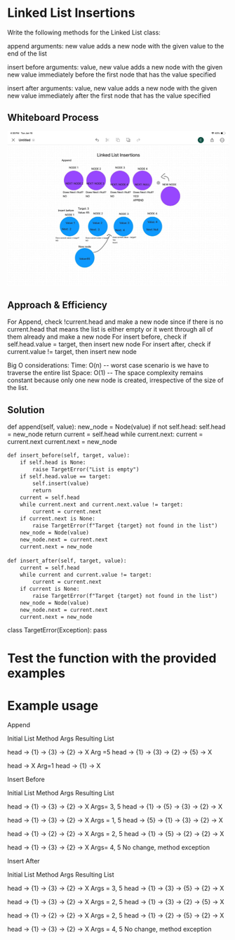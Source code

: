# Linked List Insertions
Write the following methods for the Linked List class:

append
    arguments: new value
    adds a new node with the given value to the end of the list

insert before
    arguments: value, new value
    adds a new node with the given new value immediately before the first node that has the value specified

insert after
    arguments: value, new value
    adds a new node with the given new value immediately after the first node that has the value specified


## Whiteboard Process
![Whiteboard](./linkedlistinsertions.jpg)

## Approach & Efficiency
<!-- What approach did you take? Why? What is the Big O space/time for this approach? -->
For Append, check !current.head and make a new node since if there is no current.head that means the list is either empty or it went through all of them already and make a new node
For insert before, check if self.head.value = target, then insert new node
For insert after, check if current.value != target, then insert new node

Big O considerations:
Time: O(n) -- worst case scenario is we have to traverse the entire list 
Space: O(1) -- The space complexity remains constant because only one new node is created, irrespective of the size of the list.


## Solution

def append(self, value):
        new_node = Node(value)
        if not self.head:
            self.head = new_node
            return
        current = self.head
        while current.next:
            current = current.next
        current.next = new_node

    def insert_before(self, target, value):
        if self.head is None:
            raise TargetError("List is empty")
        if self.head.value == target:
            self.insert(value)
            return
        current = self.head
        while current.next and current.next.value != target:
            current = current.next
        if current.next is None:
            raise TargetError(f"Target {target} not found in the list")
        new_node = Node(value)
        new_node.next = current.next
        current.next = new_node

    def insert_after(self, target, value):
        current = self.head
        while current and current.value != target:
            current = current.next
        if current is None:
            raise TargetError(f"Target {target} not found in the list")
        new_node = Node(value)
        new_node.next = current.next
        current.next = new_node
        


class TargetError(Exception):
    pass

# Test the function with the provided examples


# Example usage

Append

Initial List
Method Args
Resulting List

head -> {1} -> {3} -> {2} -> X
Arg =5
head -> {1} -> {3} -> {2} -> {5} -> X

head -> X
Arg=1
head -> {1} -> X

Insert Before

Initial List
Method Args
Resulting List

head -> {1} -> {3} -> {2} -> X
Args= 3, 5
head -> {1} -> {5} -> {3} -> {2} -> X

head -> {1} -> {3} -> {2} -> X
Args = 1, 5
head -> {5} -> {1} -> {3} -> {2} -> X

head -> {1} -> {2} -> {2} -> X
Args = 2, 5
head -> {1} -> {5} -> {2} -> {2} -> X

head -> {1} -> {3} -> {2} -> X
Args= 4, 5
No change, method exception

Insert After

Initial List
Method Args
Resulting List

head -> {1} -> {3} -> {2} -> X
Args = 3, 5
head -> {1} -> {3} -> {5} -> {2} -> X

head -> {1} -> {3} -> {2} -> X
Args = 2, 5
head -> {1} -> {3} -> {2} -> {5} -> X

head -> {1} -> {2} -> {2} -> X
Args = 2, 5
head -> {1} -> {2} -> {5} -> {2} -> X

head -> {1} -> {3} -> {2} -> X
Args = 4, 5
No change, method exception
